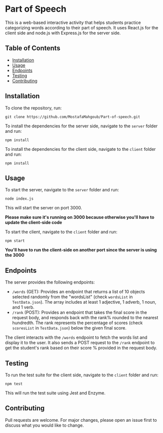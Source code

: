 # Part of Speech

This is a web-based interactive activity that helps students practice categorizing words according to their part of speech. It uses React.js for the client side and node.js with Express.js for the server side.

## Table of Contents

- [Installation](#installation)
- [Usage](#usage)
- [Endpoints](#endpoints)
- [Testing](#testing)
- [Contributing](#contributing)

## Installation

To clone the repository, run:

`git clone https://github.com/MostafaMahgoub/Part-of-speech.git`

To install the dependencies for the server side, navigate to the `server` folder and run:

`npm install`


To install the dependencies for the client side, navigate to the `client` folder and run:

`npm install`


## Usage

To start the server, navigate to the `server` folder and run:

`node index.js`


This will start the server on port 3000.

**Please make sure it's running on 3000 because otherwise you'll have to update the client-side code**

To start the client, navigate to the `client` folder and run:

`npm start`

**You'll have to run the client-side on another port since the server is using the 3000**

## Endpoints

The server provides the following endpoints:

- `/words` (GET): Provides an endpoint that returns a list of 10 objects selected randomly from the "wordsList" (check `wordsList` in `TestData.json`). The array includes at least 1 adjective, 1 adverb, 1 noun, and 1 verb.
- `/rank` (POST): Provides an endpoint that takes the final score in the request body, and responds back with the rank% rounded to the nearest hundredth. The rank represents the percentage of scores (check `scoresList` in `TestData.json`) below the given final score.

The client interacts with the `/words` endpoint to fetch the words list and display it to the user. It also sends a POST request to the `/rank` endpoint to get the student's rank based on their score % provided in the request body.

## Testing


To run the test suite for the client side, navigate to the `client` folder and run:

`npm test`

This will run the test suite using Jest and Enzyme.

## Contributing

Pull requests are welcome. For major changes, please open an issue first to discuss what you would like to change.
